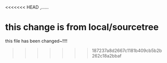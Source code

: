 <<<<<<< HEAD
¸......


this change is from local/sourcetree
=======
this file has been changed~!!!!
>>>>>>> 187237a8d2667c1181b409cb5b2b262c18a2bbaf
